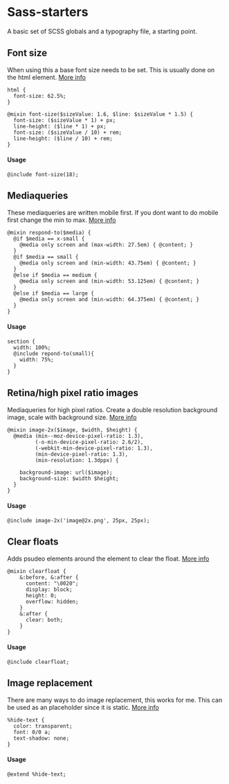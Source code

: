 Sass-starters
=============
A basic set of SCSS globals and a typography file, a starting point. 



Font size
---------
When using this a base font size needs to be set. This is usually done on the html element. [More info](http://css-tricks.com/snippets/css/less-mixin-for-rem-font-sizing/)

	html {
	  font-size: 62.5%;
	}

	@mixin font-size($sizeValue: 1.6, $line: $sizeValue * 1.5) {
	  font-size: ($sizeValue * 1) + px;
	  line-height: ($line * 1) + px;
	  font-size: ($sizeValue / 10) + rem;
	  line-height: ($line / 10) + rem;
	}

#### Usage
	@include font-size(18);
 
 

Mediaqueries
------------
These mediaqueries are written mobile first. If you dont want to do mobile first change the min to max. [More info](https://coderwall.com/p/brz5-g)

	@mixin respond-to($media) {
	  @if $media == x-small {
	    @media only screen and (max-width: 27.5em) { @content; }
	  }
	  @if $media == small {
	    @media only screen and (min-width: 43.75em) { @content; }
	  }
	  @else if $media == medium {
	    @media only screen and (min-width: 53.125em) { @content; }
	  }
	  @else if $media == large {
	    @media only screen and (min-width: 64.375em) { @content; }
	  }
	}
 
#### Usage 
	section {
	  width: 100%;
	  @include repond-to(small){ 
	    width: 75%;
	  } 
	}
 
 

Retina/high pixel ratio images
------------------------------
Mediaqueries for high pixel ratios. Create a double resolution background image, scale with background size. [More info](http://37signals.com/svn/posts/3271-easy-retina-ready-images-using-scss)

	@mixin image-2x($image, $width, $height) {
	  @media (min--moz-device-pixel-ratio: 1.3),
	         (-o-min-device-pixel-ratio: 2.6/2),
	         (-webkit-min-device-pixel-ratio: 1.3),
	         (min-device-pixel-ratio: 1.3),
	         (min-resolution: 1.3dppx) {
	 
	    background-image: url($image);
	    background-size: $width $height;
	  }
	}

#### Usage
	@include image-2x('image@2x.png', 25px, 25px);
 


Clear floats
------------
Adds psudeo elements around the element to clear the float. [More info](http://blog.teamtreehouse.com/a-better-clearfix-with-sass)

	@mixin clearfloat {
	    &:before, &:after {
          content: "\0020";
          display: block;
          height: 0;
          overflow: hidden;
	    }
	    &:after {
          clear: both;
	    }
	}
 
#### Usage
	@include clearfloat;
 
 

Image replacement
-----------------
There are many ways to do image replacement, this works for me. This can be used as an placeholder since it is static. [More info](http://nicolasgallagher.com/another-css-image-replacement-technique/)

	%hide-text {
	  color: transparent;
	  font: 0/0 a; 
	  text-shadow: none;
	}
 
 #### Usage

	@extend %hide-text;




